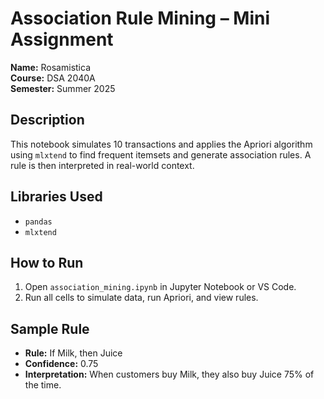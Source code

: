 # Association Rule Mining – Mini Assignment

**Name:** Rosamistica  
**Course:** DSA 2040A  
**Semester:** Summer 2025  

## Description

This notebook simulates 10 transactions and applies the Apriori algorithm using `mlxtend` to find frequent itemsets and generate association rules. A rule is then interpreted in real-world context.

## Libraries Used

- `pandas`
- `mlxtend`

## How to Run

1. Open `association_mining.ipynb` in Jupyter Notebook or VS Code.
2. Run all cells to simulate data, run Apriori, and view rules.

## Sample Rule

- **Rule:** If Milk, then Juice
- **Confidence:** 0.75  
- **Interpretation:** When customers buy Milk, they also buy Juice 75% of the time.
